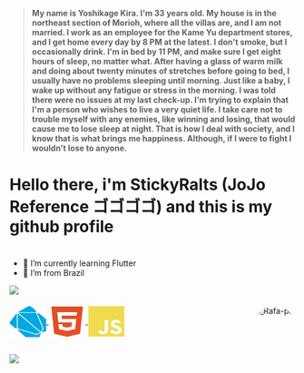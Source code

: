 > **My name is Yoshikage Kira. I'm 33 years old. My house is in the northeast section of Morioh, where all the villas are, and I am not married. I work as an employee for the Kame Yu department stores, and I get home every day by 8 PM at the latest. I don't smoke, but I occasionally drink. I'm in bed by 11 PM, and make sure I get eight hours of sleep, no matter what. After having a glass of warm milk and doing about twenty minutes of stretches before going to bed, I usually have no problems sleeping until morning. Just like a baby, I wake up without any fatigue or stress in the morning. I was told there were no issues at my last check-up. I'm trying to explain that I'm a person who wishes to live a very quiet life. I take care not to trouble myself with any enemies, like winning and losing, that would cause me to lose sleep at night. That is how I deal with society, and I know that is what brings me happiness. Although, if I were to fight I wouldn't lose to anyone.**

# Hello there, i'm StickyRalts (JoJo Reference ゴゴゴゴ) and this is my github profile <h1>

- 🔭 I’m currently learning Flutter
- 🌱 I’m from Brazil

<div>
  <a href="https://github.com/StickyRalts">
  <img height="200em" src="https://github-readme-stats.vercel.app/api?username=StickyRalts&show_icons=true&theme=midnight-purple&include_all_commits=true&count_private=true"/>
</div>

<div style="display: inline_block"><br>
  <img align="center" alt="SR-Dart" height="55" width="65" src="https://raw.githubusercontent.com/devicons/devicon/master/icons/dart/dart-plain.svg">
  <img align="center" alt="SR-HTML" height="55" width="65" src="https://raw.githubusercontent.com/devicons/devicon/master/icons/html5/html5-plain.svg">
  <img align="center" alt="SR-Js" height="55" width="65" src="https://raw.githubusercontent.com/devicons/devicon/master/icons/javascript/javascript-plain.svg">
  <img align="right" alt="Rafa-pic" height="150" style="border-radius:50px;" src="https://images-ext-2.discordapp.net/external/eGR4IHd1fBSHGyFATX90MdLhD8V-rXFOvis-zi2Iigg/https/im6.ezgif.com/tmp/ezgif-6-b22db8275a.gif?width=584&height=584"> 
</div>
  
  ##
  
<div>
  <a href="https://www.youtube.com/channel/UCR2UM9Sw23t6TWQ0wnt6qEg" target="_blank"><img src="https://img.shields.io/badge/YouTube-FF0000?style=for-the-badge&logo=youtube&logoColor=white"/>
</div>
